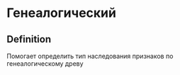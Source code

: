 # Генеалогический
## Definition
Помогает определить тип наследования признаков по генеалогическому древу